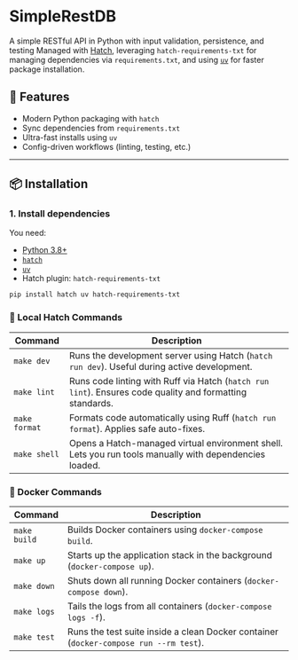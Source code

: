 # SimpleRestDB
A simple RESTful API in Python with input validation, persistence, and testing
Managed with [Hatch](https://hatch.pypa.io/), leveraging `hatch-requirements-txt` for managing dependencies via `requirements.txt`,
and using [`uv`](https://github.com/astral-sh/uv) for faster package installation.

## 🚀 Features

- Modern Python packaging with `hatch`
- Sync dependencies from `requirements.txt`
- Ultra-fast installs using `uv`
- Config-driven workflows (linting, testing, etc.)

---

## 📦 Installation

### 1. Install dependencies

You need:

- [Python 3.8+](https://www.python.org/downloads/)
- [`hatch`](https://hatch.pypa.io/latest/install/)
- [`uv`](https://github.com/astral-sh/uv)
- Hatch plugin: `hatch-requirements-txt`

```bash
pip install hatch uv hatch-requirements-txt 
```


### 🔁 Local Hatch Commands

| Command       | Description |
|---------------|-------------|
| `make dev`    | Runs the development server using Hatch (`hatch run dev`). Useful during active development. |
| `make lint`   | Runs code linting with Ruff via Hatch (`hatch run lint`). Ensures code quality and formatting standards. |
| `make format` | Formats code automatically using Ruff (`hatch run format`). Applies safe auto-fixes. |
| `make shell`  | Opens a Hatch-managed virtual environment shell. Lets you run tools manually with dependencies loaded. |

### 🐳 Docker Commands

| Command         | Description |
|------------------|-------------|
| `make build`     | Builds Docker containers using `docker-compose build`. |
| `make up`        | Starts up the application stack in the background (`docker-compose up`). |
| `make down`      | Shuts down all running Docker containers (`docker-compose down`). |
| `make logs`      | Tails the logs from all containers (`docker-compose logs -f`). |
| `make test`      | Runs the test suite inside a clean Docker container (`docker-compose run --rm test`). |
